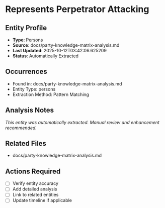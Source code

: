 # Represents Perpetrator Attacking

## Entity Profile
- **Type**: Persons
- **Source**: docs/party-knowledge-matrix-analysis.md
- **Last Updated**: 2025-10-12T03:42:06.625209
- **Status**: Automatically Extracted

## Occurrences
- Found in: docs/party-knowledge-matrix-analysis.md
- Entity Type: persons
- Extraction Method: Pattern Matching

## Analysis Notes
*This entity was automatically extracted. Manual review and enhancement recommended.*

## Related Files
- docs/party-knowledge-matrix-analysis.md

## Actions Required
- [ ] Verify entity accuracy
- [ ] Add detailed analysis
- [ ] Link to related entities
- [ ] Update timeline if applicable
